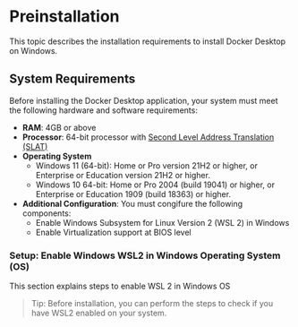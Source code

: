 # Preinstallation
This topic describes the installation requirements to install Docker Desktop on Windows.
## System Requirements
Before installing the Docker Desktop application, your system must meet the following hardware and software requirements:
- **RAM**: 4GB or above
- **Processor**: 64-bit processor with [Second Level Address Translation (SLAT)](https://en.wikipedia.org/wiki/Second_Level_Address_Translation)
- **Operating System**
  - Windows 11 (64-bit): Home or Pro version 21H2 or higher, or Enterprise or Education version 21H2 or higher.
  - Windows 10 64-bit: Home or Pro 2004 (build 19041) or higher, or Enterprise or Education 1909 (build 18363) or higher.
- **Additional Configuration**: You must congifure the following components:
  - Enable Windows Subsystem for Linux Version 2 (WSL 2) in Windows
  - Enable Virtualization support at BIOS level
### Setup: Enable Windows WSL2 in Windows Operating System (OS)
This section explains steps to enable WSL 2 in Windows OS
> Tip: Before installation, you can perform the steps to check if you have WSL2 enabled on your system.


